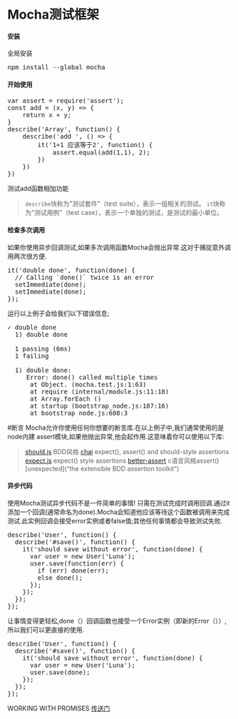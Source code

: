 # Mocha测试框架
#### 安装
全局安装 
<pre>npm install --global mocha</pre>
#### 开始使用
<pre>var assert = require('assert');
const add = (x, y) => {
    return x + y;
}
describe('Array', function() {
    describe('add ', () => {
        it('1+1 应该等于2', function() {
            assert.equal(add(1,1), 2);
        })  
    })
})</pre>
测试add函数相加功能
> <code>describe</code>块称为"测试套件"（test suite），表示一组相关的测试。
> <code>it</code>块称为"测试用例"（test case），表示一个单独的测试，是测试的最小单位。
#### 检查多次调用
如果你使用异步回调测试,如果多次调用函数Mocha会抛出异常.这对于捕捉意外调用两次很方便.
<pre>it('double done', function(done) {
  // Calling `done()` twice is an error
  setImmediate(done);
  setImmediate(done);
});</pre>
运行以上例子会给我们以下错误信息;
<pre>✓ double done
  1) double done

  1 passing (6ms)
  1 failing

  1) double done:
     Error: done() called multiple times
      at Object.<anonymous> (mocha.test.js:1:63)
      at require (internal/module.js:11:18)
      at Array.forEach (<anonymous>)
      at startup (bootstrap_node.js:187:16)
      at bootstrap_node.js:608:3</pre>
#断言
Mocha允许你使用任何你想要的断言库.在以上例子中,我们通常使用的是node内建 assert模块,如果他抛出异常,他会起作用.这意味着你可以使用以下库:
> [should.js](https://github.com/shouldjs/should.js) BDD风格
> [chai](http://chaijs.com/) expect(), assert() and should-style assertions
> [expect.js](https://github.com/LearnBoost/expect.js) expect() style assertions
> [better-assert](https://github.com/visionmedia/better-assert) c语言风格assert()
> [unexpected](“the extensible BDD assertion toolkit”)
#### 异步代码
使用Mocha测试异步代码不是一件简单的事情! 只需在测试完成时调用回调.通过it添加一个回调(通常命名为done).Mocha会知道他应该等待这个函数被调用来完成测试.此实例回调会接受error实例或者false值;其他任何事情都会导致测试失败.
<pre>describe('User', function() {
  describe('#save()', function() {
    it('should save without error', function(done) {
      var user = new User('Luna');
      user.save(function(err) {
        if (err) done(err);
        else done();
      });
    });
  });
});</pre>
让事情变得更轻松,done（）回调函数也接受一个Error实例（即新的Error（））,所以我们可以更直接的使用.
<pre>describe('User', function() {
  describe('#save()', function() {
    it('should save without error', function(done) {
      var user = new User('Luna');
      user.save(done);
    });
  });
});</pre>
WORKING WITH PROMISES
[传送门](https://mochajs.org/#examples)